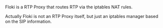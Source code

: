 Floki is a RTP Proxy that routes RTP via the iptables NAT rules.

Actually Floki is not an RTP Proxy itself, but just an iptables manager based on the SIP information.
